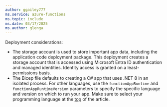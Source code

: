 ```yaml
---
author: ggailey777
ms.service: azure-functions
ms.topic: include
ms.date: 03/17/2025
ms.author: glenga
---
```


Deployment considerations:

+ The storage account is used to store important app data, including the application code deployment package. This deployment creates a storage account that is accessed using Microsoft Entra ID authentication and managed identities. Identity access is granted on a least-permissions basis.
+ The Bicep file defaults to creating a C# app that uses .NET 8 in an isolated process. For other languages, use the `functionAppRuntime` and `functionAppRuntimeVersion` parameters to specify the specific language and version on which to run your app. Make sure to select your programming language at the [top](#top) of the article.